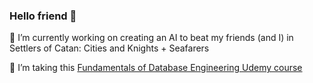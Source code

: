 ### Hello friend 👋

🔭 I’m currently working on creating an AI to beat my friends (and I) in Settlers of Catan: Cities and Knights + Seafarers

🌱 I’m taking this [Fundamentals of Database Engineering Udemy course](https://www.udemy.com/course/database-engines-crash-course)

<!--
https://github.com/ryo-ma/github-profile-trophy
- repo to add dynamically generated trophies

**ShivamPatel17/ShivamPatel17** is a ✨ _special_ ✨ repository because its `README.md` (this file) appears on your GitHub profile.

Here are some ideas to get you started:

- 🔭 I’m currently working on ...
-  ...
- 👯 I’m looking to collaborate on ...
- 🤔 I’m looking for help with ...
- 💬 Ask me about ...
 ...
- 😄 Pronouns: ...
- ⚡ Fun fact: ...
-->
